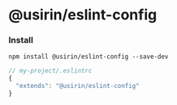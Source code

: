 @usirin/eslint-config
=====================

### Install

```
npm install @usirin/eslint-config --save-dev
```

```javascript
// my-project/.eslintrc
{
  "extends": "@usirin/eslint-config"
}
```

